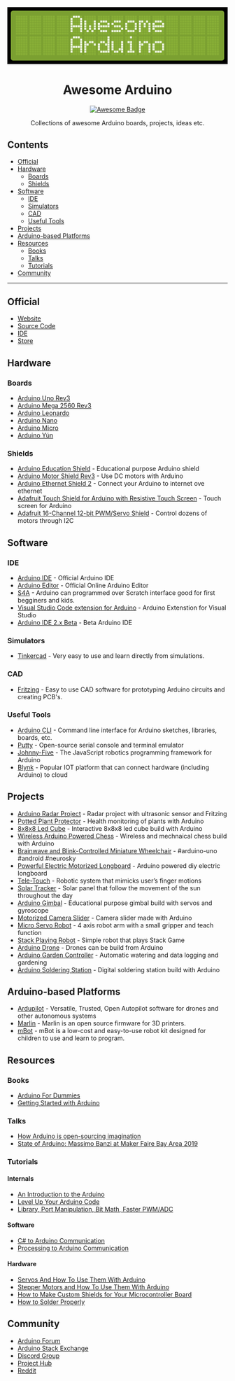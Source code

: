<div align="center">

<img src="assets/banner.png">

# Awesome Arduino

[![Awesome Badge](https://awesome.re/badge.svg)](https://awesome.re)

Collections of awesome Arduino boards, projects, ideas etc.

</div>

## Contents
- [Official](#official)
- [Hardware](#hardware)
  - [Boards](#boards)
  - [Shields](#shields)
- [Software](#software)
  - [IDE](#ide)
  - [Simulators](#simulators)
  - [CAD](#cad)
  - [Useful Tools](#useful-tools)
- [Projects](#projects)
- [Arduino-based Platforms](#arduino-based-platforms)
- [Resources](#resources)
  - [Books](#books)
  - [Talks](#talks)
  - [Tutorials](#tutorials)
- [Community](#community)
---

## Official

- [Website](https://arduino.cc)
- [Source Code](https://github.com/arduino/arduino)
- [IDE](https://www.arduino.cc/en/software)
- [Store](https://store.arduino.cc/usa/)


## Hardware 

### Boards 

- [Arduino Uno Rev3](https://store.arduino.cc/usa/arduino-uno-rev3)
- [Arduino Mega 2560 Rev3](https://store.arduino.cc/usa/mega-2560-r3)
- [Arduino Leonardo](https://store.arduino.cc/usa/leonardo)
- [Arduino Nano](https://store.arduino.cc/usa/arduino-nano)
- [Arduino Micro](https://store.arduino.cc/usa/arduino-zero)
- [Arduino Yún](https://store.arduino.cc/usa/arduino-yun)


### Shields

- [Arduino Education Shield](https://store.arduino.cc/usa/education-shield) - Educational purpose Arduino shield
- [Arduino Motor Shield Rev3](https://store.arduino.cc/usa/arduino-motor-shield-rev3) - Use DC motors with Arduino 
- [Arduino Ethernet Shield 2](https://store.arduino.cc/usa/arduino-ethernet-shield-2) - Connect your Arduino to internet ove ethernet
- [Adafruit Touch Shield for Arduino with Resistive Touch Screen](https://www.adafruit.com/product/1651) - Touch screen for Arduino
- [Adafruit 16-Channel 12-bit PWM/Servo Shield](https://www.adafruit.com/product/1411) - Control dozens of motors through I2C


## Software 

### IDE

- [Arduino IDE](https://github.com/arduino/Arduino) - Official Arduino IDE
- [Arduino Editor](https://create.arduino.cc/editor) - Official Online Arduino Editor
- [S4A](http://s4a.cat/) - Arduino can programmed over Scratch interface good for first begginers and kids.
- [Visual Studio Code extension for Arduino](https://marketplace.visualstudio.com/items?itemName=vsciot-vscode.vscode-arduino) - Arduino Extenstion for Visual Studio
- [Arduino IDE 2.x Beta](https://github.com/arduino/arduino-ide) - Beta Arduino IDE

### Simulators

- [Tinkercad](https://www.tinkercad.com/) - Very easy to use and learn directly from simulations.
  
### CAD

- [Fritzing](https://fritzing.org/) - Easy to use CAD software for prototyping Arduino circuits and creating PCB's.

### Useful Tools

- [Arduino CLI](https://github.com/arduino/arduino-cli) - Command line interface for Arduino sketches, libraries, boards, etc.
- [Putty](https://www.putty.org/) - Open-source serial console and terminal emulator
- [Johnny-Five](https://github.com/rwaldron/johnny-five) - The JavaScript robotics programming framework for Arduino
- [Blynk](https://github.com/blynkkk/blynk-library) - Popular IOT platform that can connect hardware (including Arduino) to cloud

## Projects 

- [Arduino Radar Project](https://www.youtube.com/watch?v=kQRYIH2HwfY) - Radar project with ultrasonic sensor and Fritzing
- [Potted Plant Protector](https://www.youtube.com/watch?v=B8F44CyJRRA) - Health monitoring of plants with Arduino
- [8x8x8 Led Cube](https://www.youtube.com/watch?v=T5Aq7cRc-mU) - Interactive 8x8x8 led cube build with Arduino
- [Wireless Arduino Powered Chess](https://www.youtube.com/watch?v=dX37LFv8jWY) - Wireless and mechnaical chess build with Arduino
- [Brainwave and Blink-Controlled Miniature Wheelchair](https://www.youtube.com/watch?v=iFBhTHGXcMQ) - #arduino-uno #android #neurosky
- [Powerful Electric Motorized Longboard](https://www.youtube.com/watch?v=XworvxoQleY) - Arduino powered diy electric longboard
- [Tele-Touch](https://www.youtube.com/watch?v=tMYQEaX3TbA) - Robotic system that mimicks user’s finger motions
- [Solar Tracker](https://www.youtube.com/watch?v=_6QIutZfsFs) - Solar panel that follow the movement of the sun throughout the day
- [Arduino Gimbal](https://www.youtube.com/watch?v=UxABxSADZ6U) - Educational purpose gimbal build with servos and gyroscope
- [Motorized Camera Slider](https://www.youtube.com/watch?v=hEBjbSTLytk) - Camera slider made with Arduino
- [Micro Servo Robot](https://www.youtube.com/watch?v=bLnAJ-mSElE&t=0s) - 4 axis robot arm with a small gripper and teach function
- [Stack Playing Robot](https://www.youtube.com/watch?v=uOsphjtf9Dk) - Simple robot that plays Stack Game
- [Arduino Drone](https://www.youtube.com/watch?v=if9LZTcy_uk) - Drones can be build from Arduino
- [Arduino Garden Controller](https://www.youtube.com/watch?v=O_Q1WKCtWiA) - Automatic watering and data logging and gardening
- [Arduino Soldering Station](https://www.youtube.com/watch?v=UvH49nzpJts) - Digital soldering station build with Arduino


## Arduino-based Platforms

- [Ardupilot](https://ardupilot.org/) - Versatile, Trusted, Open Autopilot software for drones and other autonomous systems
- [Marlin](https://marlinfw.org) - Marlin is an open source firmware for 3D printers.
- [mBot](https://www.makeblock.com/) - mBot is a low-cost and easy-to-use robot kit designed for children to use and learn to program.


## Resources

### Books

- [Arduino For Dummies](https://www.amazon.com/gp/product/1119489547)
- [Getting Started with Arduino](https://www.amazon.com/dp/1449363334)

### Talks

- [How Arduino is open-sourcing imagination](https://www.youtube.com/watch?v=UoBUXOOdLXY)
- [State of Arduino: Massimo Banzi at Maker Faire Bay Area 2019](https://www.youtube.com/watch?v=t1MN5o-qeyQ)

### Tutorials

#### Internals

- [An Introduction to the Arduino](https://www.youtube.com/watch?v=CqrQmQqpHXc)
- [Level Up Your Arduino Code](https://www.youtube.com/watch?v=mhSW_5iuy5k&list=PL1UO27YmKW8P8BlRTncqQ1x_wvFiHu8HI)
- [Library, Port Manipulation, Bit Math, Faster PWM/ADC](https://www.youtube.com/watch?v=EVm0qVJ56II) 

#### Software

- [C# to Arduino Communication](https://www.youtube.com/watch?v=vHeG3Gt6STE)
- [Processing to Arduino Communication](https://www.youtube.com/watch?v=yOMglntmmnA)

#### Hardware

- [Servos And How To Use Them With Arduino](https://www.youtube.com/watch?v=J8atdmEqZsc)
- [Stepper Motors and How To Use Them With Arduino](https://www.youtube.com/watch?v=bkqoKWP4Oy4)
- [How to Make Custom Shields for Your Microcontroller Board](https://www.youtube.com/watch?v=0Hw6-1Gk8eI)
- [How to Solder Properly](https://www.youtube.com/watch?v=VxMV6wGS3NY)


## Community

- [Arduino Forum](https://forum.arduino.cc/)
- [Arduino Stack Exchange](https://arduino.stackexchange.com/)
- [Discord Group](https://discord.gg/jQJFwW7)
- [Project Hub](https://create.arduino.cc/projecthub)
- [Reddit](https://www.reddit.com/r/arduino/)

